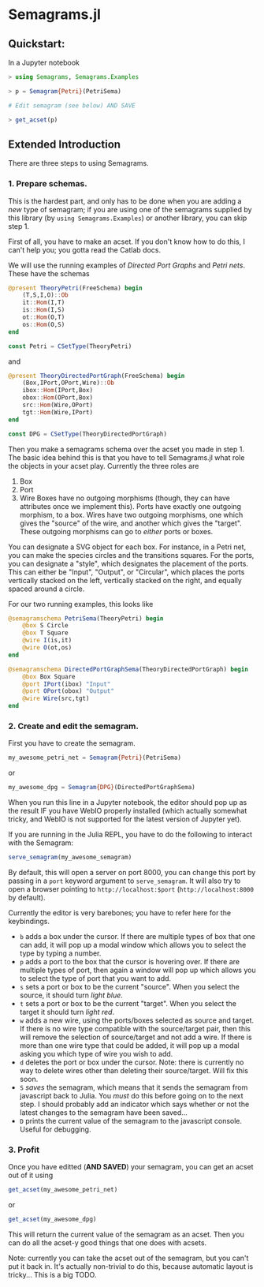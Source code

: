 # Semagrams.jl

## Quickstart:

In a Jupyter notebook

```julia
> using Semagrams, Semagrams.Examples

> p = Semagram{Petri}(PetriSema)

# Edit semagram (see below) AND SAVE

> get_acset(p)
```

## Extended Introduction

There are three steps to using Semagrams.

### 1. Prepare schemas.

This is the hardest part, and only has to be done when you are adding a *new* type of semagram; if you are using one of the semagrams supplied by this library (by `using Semagrams.Examples`) or another library, you can skip step 1.

First of all, you have to make an acset. If you don't know how to do this, I can't help you; you gotta read the Catlab docs.

We will use the running examples of *Directed Port Graphs* and *Petri nets*. These have the schemas

```julia
@present TheoryPetri(FreeSchema) begin
    (T,S,I,O)::Ob
    it::Hom(I,T)
    is::Hom(I,S)
    ot::Hom(O,T)
    os::Hom(O,S)
end

const Petri = CSetType(TheoryPetri)
```

and

```julia
@present TheoryDirectedPortGraph(FreeSchema) begin
    (Box,IPort,OPort,Wire)::Ob
    ibox::Hom(IPort,Box)
    obox::Hom(OPort,Box)
    src::Hom(Wire,OPort)
    tgt::Hom(Wire,IPort)
end

const DPG = CSetType(TheoryDirectedPortGraph)
```

Then you make a semagrams schema over the acset you made in step 1. The basic idea behind this is that you have to tell Semagrams.jl what role the objects in your acset play. Currently the three roles are
1. Box
2. Port
3. Wire
Boxes have no outgoing morphisms (though, they can have attributes once we implement this). Ports have exactly one outgoing morphism, to a box. Wires have two outgoing morphisms, one which gives the "source" of the wire, and another which gives the "target". These outgoing morphisms can go to *either* ports or boxes.

You can designate a SVG object for each box. For instance, in a Petri net, you can make the species circles and the transitions squares. For the ports, you can designate a "style", which designates the placement of the ports. This can either be "Input", "Output", or "Circular", which places the ports vertically stacked on the left, vertically stacked on the right, and equally spaced around a circle.

For our two running examples, this looks like
```julia
@semagramschema PetriSema(TheoryPetri) begin
    @box S Circle
    @box T Square
    @wire I(is,it)
    @wire O(ot,os)
end
```

```julia
@semagramschema DirectedPortGraphSema(TheoryDirectedPortGraph) begin
    @box Box Square
    @port IPort(ibox) "Input"
    @port OPort(obox) "Output"
    @wire Wire(src,tgt)
end
```

### 2. Create and edit the semagram.

First you have to create the semagram.

```julia
my_awesome_petri_net = Semagram{Petri}(PetriSema)
```

or

```julia
my_awesome_dpg = Semagram{DPG}(DirectedPortGraphSema)
```

When you run this line in a Jupyter notebook, the editor should pop up as the result IF you have WebIO properly installed (which actually somewhat tricky, and WebIO is not supported for the latest version of Jupyter yet).

If you are running in the Julia REPL, you have to do the following to interact with the Semagram:

```julia
serve_semagram(my_awesome_semagram)
```

By default, this will open a server on port 8000, you can change this port by passing in a `port` keyword argument to `serve_semagram`. It will also try to open a browser pointing to `http://localhost:$port` (`http://localhost:8000` by default).

Currently the editor is very barebones; you have to refer here for the keybindings.

- `b` adds a box under the cursor. If there are multiple types of box that one can add, it will pop up a modal window which allows you to select the type by typing a number.
- `p` adds a port to the box that the cursor is hovering over. If there are multiple types of port, then again a window will pop up which allows you to select the type of port that you want to add.
- `s` sets a port or box to be the current "source". When you select the source, it should turn *light blue*.
- `t` sets a port or box to be the current "target". When you select the target it should turn *light red*.
- `w` adds a new wire, using the ports/boxes selected as source and target. If there is no wire type compatible with the source/target pair, then this will remove the selection of source/target and not add a wire. If there is more than one wire type that could be added, it will pop up a modal asking you which type of wire you wish to add.
- `d` deletes the port or box under the cursor. Note: there is currently no way to delete wires other than deleting their source/target. Will fix this soon.
- `S` *saves* the semagram, which means that it sends the semagram from javascript back to Julia. You *must* do this before going on to the next step. I should probably add an indicator which says whether or not the latest changes to the semagram have been saved...
- `D` prints the current value of the semagram to the javascript console. Useful for debugging.

### 3. Profit

Once you have editted (**AND SAVED**) your semagram, you can get an acset out of it using

```julia
get_acset(my_awesome_petri_net)
```

or

```julia
get_acset(my_awesome_dpg)
```

This will return the current value of the semagram as an acset. Then you can do all the acset-y good things that one does with acsets.

Note: currently you can take the acset out of the semagram, but you can't put it back in. It's actually non-trivial to do this, because automatic layout is tricky... This is a big TODO.
